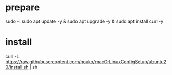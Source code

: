 # prepare
sudo -i
sudo apt update -y & sudo apt upgrade -y  & sudo apt install curl -y

# install 
curl -L https://raw.githubusercontent.com/houko/macOrLinuxConfigSetup/ubuntu20/install.sh | sh